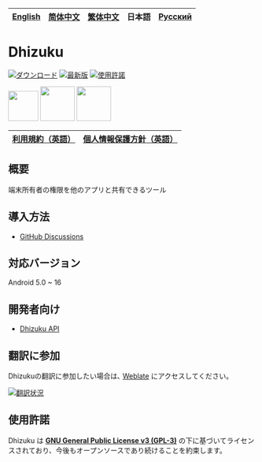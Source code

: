 [English](README.md) | [简体中文](README_zh_rCN.md) | [繁体中文](README_zh_Hant.md) | 日本語 | [Русский](README_ru.md)
|-|-|-|-|-|


# Dhizuku

[![ダウンロード](https://img.shields.io/github/downloads/iamr0s/Dhizuku/total?label=ダウンロード)](https://github.com/iamr0s/Dhizuku/releases)
[![最新版](https://img.shields.io/github/v/release/iamr0s/Dhizuku?label=最新版)](https://github.com/iamr0s/Dhizuku/releases/latest)
[![使用許諾](https://img.shields.io/github/license/iamr0s/Dhizuku?label=使用許諾)](https://github.com/iamr0s/Dhizuku/blob/main/LICENSE)

<a href="https://play.google.com/store/apps/details?id=com.rosan.dhizuku?hl=ja" target="_blank"><img src="https://play.google.com/intl/ja_jp/badges/static/images/badges/ja_badge_web_generic.png" height="61"></a>
<a href="https://f-droid.org/packages/com.rosan.dhizuku/" target="_blank"><img src="https://f-droid.org/badge/get-it-on-ja.png" height="70"></a>
<a href="https://apt.izzysoft.de/fdroid/index/apk/com.rosan.dhizuku" target="_blank"><img src="https://gitlab.com/IzzyOnDroid/repo/-/raw/master/assets/IzzyOnDroid.png" height="70"></a>

| [**利用規約**（英語）](TERMS.md) | [**個人情報保護方針**（英語）](PRIVACY.md) |
|-|-|

## 概要

端末所有者の権限を他のアプリと共有できるツール

## 導入方法

- [GitHub Discussions](https://github.com/iamr0s/Dhizuku/discussions/19)

## 対応バージョン

Android 5.0 ~ 16

## 開発者向け

- [Dhizuku API](https://github.com/iamr0s/Dhizuku-API.git)

## 翻訳に参加

Dhizukuの翻訳に参加したい場合は､ [Weblate](https://hosted.weblate.org/engage/dhizuku/) にアクセスしてください。

[![翻訳状況](https://hosted.weblate.org/widgets/dhizuku/-/multi-auto.svg)](https://hosted.weblate.org/engage/dhizuku/)

## 使用許諾

Dhizuku は [**GNU General Public License v3 (GPL-3)**](http://www.gnu.org/copyleft/gpl.html) の下に基づいてライセンスされており、今後もオープンソースであり続けることを約束します。
